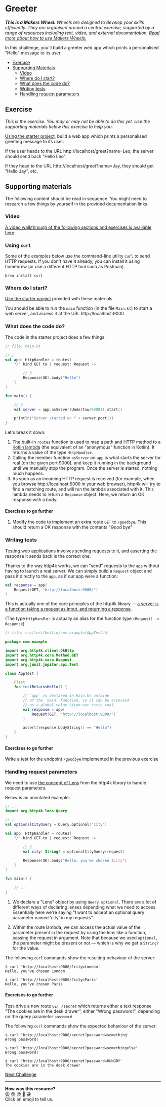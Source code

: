 # Greeter

_**This is a Makers Wheel.** Wheels are designed to develop your skills
efficiently. They are organised around a central exercise, supported by a range
of resources including text, video, and external documentation. [Read more about
how to use Makers
Wheels.](https://github.com/makersacademy/course/blob/main/labels/wheels.md)_

In this challenge, you'll build a greeter web app which prints a personalised "Hello" message to its user.

- [Exercise](#exercise)
- [Supporting Materials](#supporting-materials)
    - [Video](#video)
    - [Where do I start?](#where-do-i-start)
    - [What does the code do?](#what-does-the-code-do)
    - [Writing tests](#writing-tests)
    - [Handling request parameters](#handling-request-parameters)

## Exercise

_This is the exercise. You may or may not be able to do this yet. Use the
supporting materials below this exercise to help you._

[Using the starter project](../resources/starter_project/), build a web app which prints a personalised greeting message to its user.

If the user heads to the URL http://localhost/greet?name=Leo, the server should send back "Hello Leo".

If they head to the URL http://localhost/greet?name=Jay, they should get "Hello Jay", etc. 

## Supporting materials

The following content should be read in sequence. You might need to research a few things by yourself in the provided documentation links.

### Video

[A video walkthrough of the following sections and exercises is available here](https://www.youtube.com/watch?v=TXeFAqHJ7Hw)

### Using `curl`

Some of the examples below use the command-line utility `curl` to send HTTP requests. If you don't have it already, you can install it using homebrew (or use a different HTTP tool such as Postman).

```shell
brew install curl
```

### Where do I start? 

[Use the starter project](../resources/starter_project/) provided with these materials.

You should be able to run the `main` function (in the file `Main.kt`) to start a web server, and access it at the URL http://localhost:9000

### What does the code do?

The code in the starter project does a few things:

```kotlin
// file: Main.kt

// 1
val app: HttpHandler = routes(
    "/" bind GET to { request: Request ->

        // 3
        Response(OK).body("Hello")
    }
)

fun main() {

    // 2
    val server = app.asServer(Undertow(9000)).start()

    println("Server started on " + server.port())
}
```

Let's break it down:

1. The built-in `routes` function is used to map a path and HTTP method to a [Kotlin lambda](https://kotlinlang.org/docs/lambdas.html#lambda-expression-syntax) (the equivalent of an "anonymous" function in Kotlin). It returns a value of the type `HttpHandler`.
2. Calling the member function `asServer` on `app` is what starts the server for real (on the given port 9000), and keep it running in the background until we manually stop the program. Once the server is started, nothing much happens. 
3. As soon as an incoming HTTP request is received (for example, when you browse http://localhost:9000 in your web browser), http4k will try to find a matching route, and will run the lambda associated with it. This lambda needs to return a `Response` object. Here, we return an OK response with a body.

#### Exercises to go further

1. Modify the code to implement an extra route `GET` to `/goodbye`. This should return a OK response with the contents "Good bye"

### Writing tests

Testing web applications involves sending requests to it, and asserting the response it sends back is the correct one. 

Thanks to the way http4k works, we can "send" requests to the `app` without having to launch a real server. We can simply build a `Request` object and pass it directly to the `app`, as if our app were a function:

```kotlin
val response = app(
    Request(GET, "http://localhost:9000/")
)
```

This is actually one of the core principles of the http4k library — [a server is a function taking a request as input, and returning a response](https://www.http4k.org/documentation/).

(The type `HttpHandler` is actually an alias for the function type `(Request) -> Response`)

```kotlin
// file: src/test/kotlin/com.example/AppTest.kt

package com.example

import org.http4k.client.OkHttp
import org.http4k.core.Method.GET
import org.http4k.core.Request
import org.junit.jupiter.api.Test

class AppTest {

    @Test
    fun testReturnsHello() {

        // `app` is declared in Main.kt outside
        // of the `main` function, so it can be accessed
        // as a global value (from our tests too).
        val response = app(
            Request(GET, "http://localhost:9000/")
        )

        assert(response.bodyString() == "Hello")
    }
}
```

#### Exercises to go further

Write a test for the endpoint `/goodbye` implemented in the previous exercise

### Handling request parameters

We need to use [the concept of Lens](https://www.http4k.org/guide/concepts/lens/) from the http4k library to handle request parameters.

Below is an annotated example:

```kotlin
// ...
import org.http4k.lens.Query

// 1.
val optionalCityQuery = Query.optional("city")

val app: HttpHandler = routes(
    "/" bind GET to { request: Request ->

        // 2.
        val city: String? = optionalCityQuery(request)

        Response(OK).body("Hello, you've chosen $city")
    }
)

fun main() {
    
    // ...
}
```

1. We declare a "Lens" object by using `Query.optional`. There are a lot of different ways of declaring lenses depending what we need to access. Essentially here we're saying "I want to accept an optional query parameter named 'city' in my requests".

2. Within the route lambda, we can access the actual value of the parameter present in the request by using the lens like a function, passing the request in argument. Note that because we used `optional`, the parameter might be present or not — which is why we get a `String?` for the value.

The following `curl` commands show the resulting behaviour of the server:

```
$ curl 'http://localhost:9000/?city=London'
Hello, you've chosen London

$ curl 'http://localhost:9000/?city=Paris'
Hello, you've chosen Paris
```

#### Exercises to go further

Test-drive a new route `GET /secret` which returns either a text response "The cookies are in the desk drawer", either "Wrong password!", depending on the query parameter `password`.

The following `curl` commands show the expected behaviour of the server:

```
$ curl 'http://localhost:9000/secret?password=something'
Wrong password!

$ curl 'http://localhost:9000/secret?password=somethingelse'
Wrong password!

$ curl 'http://localhost:9000/secret?password=HUNGRY'
The cookies are in the desk drawer
```

[Next Challenge](02_greeter2.md)

<!-- BEGIN GENERATED SECTION DO NOT EDIT -->

---

**How was this resource?**  
[😫](https://airtable.com/shrUJ3t7KLMqVRFKR?prefill_Repository=makersacademy%2Fkotlin-http4k-applications&prefill_File=challenges%2F01_greeter.md&prefill_Sentiment=😫) [😕](https://airtable.com/shrUJ3t7KLMqVRFKR?prefill_Repository=makersacademy%2Fkotlin-http4k-applications&prefill_File=challenges%2F01_greeter.md&prefill_Sentiment=😕) [😐](https://airtable.com/shrUJ3t7KLMqVRFKR?prefill_Repository=makersacademy%2Fkotlin-http4k-applications&prefill_File=challenges%2F01_greeter.md&prefill_Sentiment=😐) [🙂](https://airtable.com/shrUJ3t7KLMqVRFKR?prefill_Repository=makersacademy%2Fkotlin-http4k-applications&prefill_File=challenges%2F01_greeter.md&prefill_Sentiment=🙂) [😀](https://airtable.com/shrUJ3t7KLMqVRFKR?prefill_Repository=makersacademy%2Fkotlin-http4k-applications&prefill_File=challenges%2F01_greeter.md&prefill_Sentiment=😀)  
Click an emoji to tell us.

<!-- END GENERATED SECTION DO NOT EDIT -->
